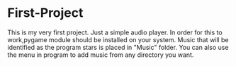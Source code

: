 # First-Project
This is my very first project. Just a simple audio player.
In order for this to work,pygame module should be installed on your system.
Music that will be identified as the program stars is placed in "Music" folder.
You can also use the menu in program to add music from any directory you want.
